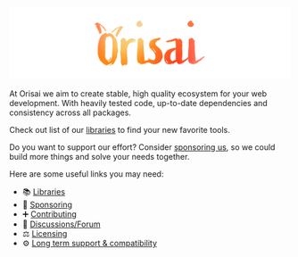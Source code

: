 <img src="https://github.com/orisai/.github/blob/main/images/org_title.png?raw=true" alt="Orisai"/>

At Orisai we aim to create stable, high quality ecosystem for your web development. With heavily tested code, up-to-date
dependencies and consistency across all packages.

Check out list of our [libraries](/pages/libraries.md) to find your new favorite tools.

Do you want to support our effort? Consider [sponsoring us](https://orisai.dev/sponsor), so we could build more things
and solve your needs together.

Here are some useful links you may need:

- 📚 [Libraries](/pages/libraries.md)
- 💸 [Sponsoring](https://orisai.dev/sponsor)
- ➕ [Contributing](/pages/contributing.md)
- 💬 [Discussions/Forum](https://github.com/orgs/orisai/discussions)
- ⚖️ [Licensing](/pages/licensing.md)
- ⚙️ [Long term support & compatibility](/pages/lts-compat.md)
